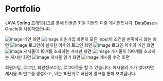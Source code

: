 # Portfolio
JAVA Spring 프레임워크를 통해 만들은 회원 기반의 다중 게시판입니다.
DataBase는 Oracle을 사용하였습니다.

![image](https://user-images.githubusercontent.com/62413466/134413593-d07403d4-3a12-48d2-bc6f-5acb4fc94f7d.png)
메인 화면
![image](https://user-images.githubusercontent.com/62413466/134413680-fe2ce2cc-fbbf-40ee-aaba-696790051495.png)
회원가입 화면의 모든 input이 조건을 만족하지 않는 화면
![image](https://user-images.githubusercontent.com/62413466/134414783-26850073-df6d-47f3-8b70-ecaea54561b2.png)
로그인이 실패한 이후의 로그인 화면
![image](https://user-images.githubusercontent.com/62413466/134414411-703f8891-0fa5-43a9-815f-249bd1dbee2a.png)
로그인 이후의 메인 화면
![image](https://user-images.githubusercontent.com/62413466/134414902-d67ea0d9-5fc8-4e04-82f3-294e9a4c2ad3.png)
게시물이 10개를 초과하는 게시판 화면
![image](https://user-images.githubusercontent.com/62413466/134414965-33aa47b5-8cda-43b4-9732-be3d2f40b6b8.png)
게시물이 100개를 초과하는 게시판 화면
![image](https://user-images.githubusercontent.com/62413466/134415101-ae549ea1-83ee-4667-bb20-864592270317.png)
게시물 읽기 화면
![image](https://user-images.githubusercontent.com/62413466/134415168-cc547d31-7150-41cb-95be-16407869d076.png)
게시물 수정 화면

회원가입, 로그인, 회원정보수정, 로그아웃을 할 수 있습니다.
게시물의 수가 많아지면 게시물 쪽 번호를 생성하고, 이는 10단위로 하단에 링크를 통해 보여집니다.

